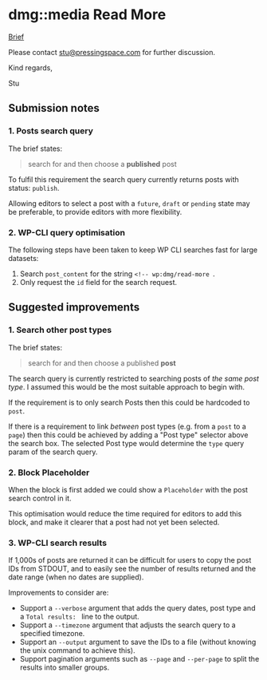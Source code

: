 # dmg::media Read More

[Brief](./docs/brief.md)

Please contact [stu@pressingspace.com](mailto:stu@pressingspace.com) for further discussion.

Kind regards,

Stu

## Submission notes

### 1. Posts search query

The brief states:

> search for and then choose a **published** post

To fulfil this requirement the search query currently returns posts with status: `publish`.

Allowing editors to select a post with a `future`, `draft` or `pending` state may be
preferable, to provide editors with more flexibility.

### 2. WP-CLI query optimisation

The following steps have been taken to keep WP CLI searches fast for large datasets:

1. Search `post_content` for the string `<!-- wp:dmg/read-more `.
2. Only request the `id` field for the search request.

## Suggested improvements

### 1. Search other post types

The brief states:

> search for and then choose a published **post**

The search query is currently restricted to searching posts of *the same post type*.
I assumed this would be the most suitable approach to begin with.

If the requirement is to only search Posts then this could be hardcoded to `post`.

If there is a requirement to link *between* post types (e.g. from a `post` to a `page`)
then this could be achieved by adding a "Post type" selector above the search box. The
selected Post type would determine the `type` query param of the search query.

### 2. Block Placeholder

When the block is first added we could show a `Placeholder` with the post search control in it.

This optimisation would reduce the time required for editors to add this block, and make it clearer that
a post had not yet been selected.

### 3. WP-CLI search results

If 1,000s of posts are returned it can be difficult for users to copy the post IDs from STDOUT, and to
easily see the number of results returned and the date range (when no dates are supplied).

Improvements to consider are:

- Support a `--verbose` argument that adds the query dates, post type and a `Total results: ` line to the output.
- Support a `--timezone` argument that adjusts the search query to a specified timezone.
- Support an `--output` argument to save the IDs to a file (without knowing the unix command to achieve this).
- Support pagination arguments such as `--page` and `--per-page` to split the results into smaller groups.
